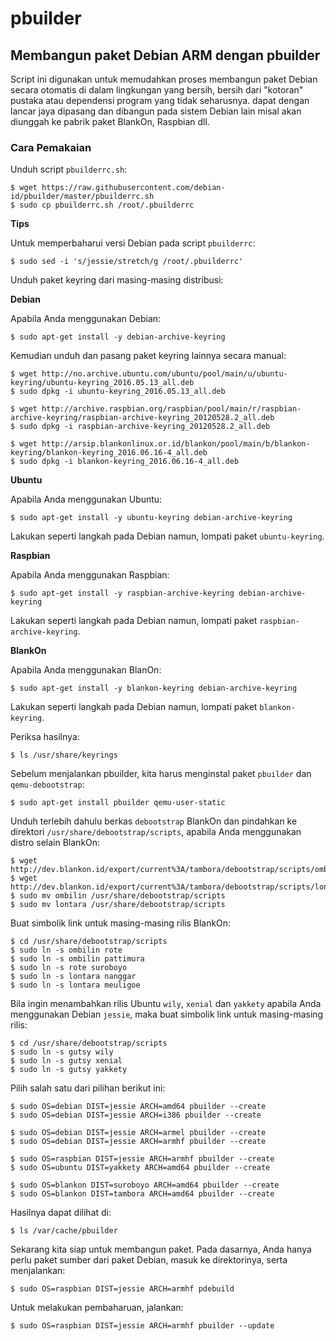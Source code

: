 # pbuilder

## Membangun paket Debian ARM dengan pbuilder

Script ini digunakan untuk memudahkan proses membangun paket Debian secara
otomatis di dalam lingkungan yang bersih, bersih dari "kotoran" pustaka atau dependensi program
yang tidak seharusnya. dapat dengan lancar jaya dipasang dan dibangun pada sistem Debian lain
misal akan diunggah ke pabrik paket BlankOn, Raspbian dll.

### Cara Pemakaian

Unduh script `pbuilderrc.sh`:

    $ wget https://raw.githubusercontent.com/debian-id/pbuilder/master/pbuilderrc.sh
    $ sudo cp pbuilderrc.sh /root/.pbuilderrc
    
**Tips**

Untuk memperbaharui versi Debian pada script `pbuilderrc`:

    $ sudo sed -i 's/jessie/stretch/g /root/.pbuilderrc'

Unduh paket keyring dari masing-masing distribusi:

**Debian**

Apabila Anda menggunakan Debian:

    $ sudo apt-get install -y debian-archive-keyring
    
Kemudian unduh dan pasang paket keyring lainnya secara manual:

    $ wget http://no.archive.ubuntu.com/ubuntu/pool/main/u/ubuntu-keyring/ubuntu-keyring_2016.05.13_all.deb
    $ sudo dpkg -i ubuntu-keyring_2016.05.13_all.deb

    $ wget http://archive.raspbian.org/raspbian/pool/main/r/raspbian-archive-keyring/raspbian-archive-keyring_20120528.2_all.deb
    $ sudo dpkg -i raspbian-archive-keyring_20120528.2_all.deb

    $ wget http://arsip.blankonlinux.or.id/blankon/pool/main/b/blankon-keyring/blankon-keyring_2016.06.16-4_all.deb
    $ sudo dpkg -i blankon-keyring_2016.06.16-4_all.deb
    
**Ubuntu**

Apabila Anda menggunakan Ubuntu:

    $ sudo apt-get install -y ubuntu-keyring debian-archive-keyring

Lakukan seperti langkah pada Debian namun, lompati paket `ubuntu-keyring`.

**Raspbian**

Apabila Anda menggunakan Raspbian:

    $ sudo apt-get install -y raspbian-archive-keyring debian-archive-keyring

Lakukan seperti langkah pada Debian namun, lompati paket `raspbian-archive-keyring`.

**BlankOn**

Apabila Anda menggunakan BlanOn:

    $ sudo apt-get install -y blankon-keyring debian-archive-keyring

Lakukan seperti langkah pada Debian namun, lompati paket `blankon-keyring`.

Periksa hasilnya:

    $ ls /usr/share/keyrings

Sebelum menjalankan pbuilder, kita harus menginstal paket `pbuilder` dan `qemu-debootstrap`:

    $ sudo apt-get install pbuilder qemu-user-static

Unduh terlebih dahulu berkas `debootstrap` BlankOn dan pindahkan ke
direktori `/usr/share/debootstrap/scripts`, apabila Anda menggunakan distro selain BlankOn:

    $ wget http://dev.blankon.id/export/current%3A/tambora/debootstrap/scripts/ombilin
    $ wget http://dev.blankon.id/export/current%3A/tambora/debootstrap/scripts/lontara
    $ sudo mv ombilin /usr/share/debootstrap/scripts
    $ sudo mv lontara /usr/share/debootstrap/scripts

Buat simbolik link untuk masing-masing rilis BlankOn:

    $ cd /usr/share/debootstrap/scripts
    $ sudo ln -s ombilin rote
    $ sudo ln -s ombilin pattimura
    $ sudo ln -s rote suroboyo
    $ sudo ln -s lontara nanggar
    $ sudo ln -s lontara meuligoe

Bila ingin menambahkan rilis Ubuntu `wily`, `xenial` dan `yakkety` apabila Anda
menggunakan Debian `jessie`, maka buat simbolik link untuk masing-masing rilis:

    $ cd /usr/share/debootstrap/scripts
    $ sudo ln -s gutsy wily
    $ sudo ln -s gutsy xenial
    $ sudo ln -s gutsy yakkety

Pilih salah satu dari pilihan berikut ini:

    $ sudo OS=debian DIST=jessie ARCH=amd64 pbuilder --create
    $ sudo OS=debian DIST=jessie ARCH=i386 pbuilder --create

    $ sudo OS=debian DIST=jessie ARCH=armel pbuilder --create
    $ sudo OS=debian DIST=jessie ARCH=armhf pbuilder --create

    $ sudo OS=raspbian DIST=jessie ARCH=armhf pbuilder --create
    $ sudo OS=ubuntu DIST=yakkety ARCH=amd64 pbuilder --create

    $ sudo OS=blankon DIST=suroboyo ARCH=amd64 pbuilder --create
    $ sudo OS=blankon DIST=tambora ARCH=amd64 pbuilder --create

Hasilnya dapat dilihat di:

    $ ls /var/cache/pbuilder

Sekarang kita siap untuk membangun paket. Pada dasarnya, Anda hanya perlu paket sumber dari paket Debian, masuk ke direktorinya, serta menjalankan:

    $ sudo OS=raspbian DIST=jessie ARCH=armhf pdebuild

Untuk melakukan pembaharuan, jalankan:

    $ sudo OS=raspbian DIST=jessie ARCH=armhf pbuilder --update
